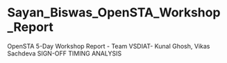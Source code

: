 # Sayan_Biswas_OpenSTA_Workshop_Report
OpenSTA 5-Day Workshop Report - Team VSDIAT- Kunal Ghosh, Vikas Sachdeva
SIGN-OFF TIMING ANALYSIS
